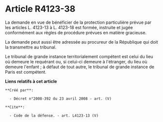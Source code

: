 # Article R4123-38

La demande en vue de bénéficier de la protection particulière prévue par les articles L. 4123-13 à L. 4123-18 est formée,
instruite et jugée conformément aux règles de procédure prévues en matière gracieuse. 

La demande peut aussi être adressée au procureur de la République qui doit la transmettre au tribunal. 

Le tribunal de grande instance territorialement compétent est celui du lieu où demeure le requérant ou, si celui-ci demeure à
l'étranger, du lieu où demeure l'enfant ; à défaut de tout autre, le tribunal de grande instance de Paris est compétent.

**Liens relatifs à cet article**

	**Créé par**:

	  - Décret n°2008-392 du 23 avril 2008 - art. (V)

	**Cite**:

	  - Code de la défense. - art. L4123-13 (V)
